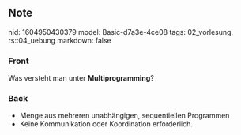 ## Note
nid: 1604950430379
model: Basic-d7a3e-4ce08
tags: 02_vorlesung, rs::04_uebung
markdown: false

### Front
<p>Was versteht man unter <b>Multiprogramming</b>?

### Back
<div>
  <div>
    <ul>
      <li>Menge aus mehreren unabhängigen, sequentiellen Programmen
      <li>Keine Kommunikation oder Koordination erforderlich.
    </ul>
  </div>
</div>
